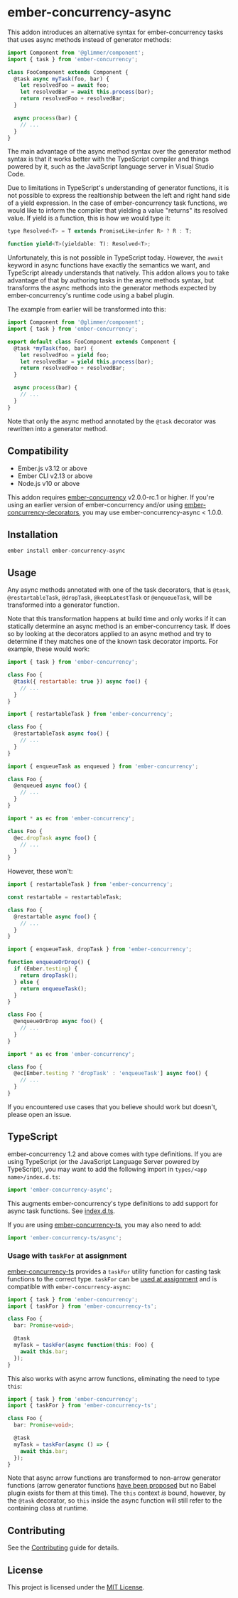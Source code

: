 ember-concurrency-async
==============================================================================

This addon introduces an alternative syntax for ember-concurrency tasks that
uses async methods instead of generator methods:

```js
import Component from '@glimmer/component';
import { task } from 'ember-concurrency';

class FooComponent extends Component {
  @task async myTask(foo, bar) {
    let resolvedFoo = await foo;
    let resolvedBar = await this.process(bar);
    return resolvedFoo + resolvedBar;
  }

  async process(bar) {
    // ...
  }
}
```

The main advantage of the async method syntax over the generator method syntax
is that it works better with the TypeScript compiler and things powered by it,
such as the JavaScript language server in Visual Studio Code.

Due to limitations in TypeScript's understanding of generator functions, it is
not possible to express the realtionship between the left and right hand side
of a yield expression. In the case of ember-concurrency task functions, we
would like to inform the compiler that yielding a value "returns" its resolved
value. If yield is a function, this is how we would type it:

```js
type Resolved<T> = T extends PromiseLike<infer R> ? R : T;

function yield<T>(yieldable: T): Resolved<T>;
```

Unfortunately, this is not possible in TypeScript today. However, the `await`
keyword in async functions have exactly the semantics we want, and TypeScript
already understands that natively. This addon allows you to take advantage of
that by authoring tasks in the async methods syntax, but transforms the async
methods into the generator methods expected by ember-concurrency's runtime
code using a babel plugin.

The example from earlier will be transformed into this:

```js
import Component from '@glimmer/component';
import { task } from 'ember-concurrency';

export default class FooComponent extends Component {
  @task *myTask(foo, bar) {
    let resolvedFoo = yield foo;
    let resolvedBar = yield this.process(bar);
    return resolvedFoo + resolvedBar;
  }

  async process(bar) {
    // ...
  }
}
```

Note that only the async method annotated by the `@task` decorator was
rewritten into a generator method.


Compatibility
------------------------------------------------------------------------------

* Ember.js v3.12 or above
* Ember CLI v2.13 or above
* Node.js v10 or above

This addon requires [ember-concurrency](https://github.com/machty/ember-concurrency)
v2.0.0-rc.1 or higher. If you're using an earlier version of ember-concurrency
and/or using [ember-concurrency-decorators](https://github.com/machty/ember-concurrency-decorators), you may use ember-concurrency-async < 1.0.0.


Installation
------------------------------------------------------------------------------

```
ember install ember-concurrency-async
```


Usage
------------------------------------------------------------------------------

Any async methods annotated with one of the task decorators, that is
`@task`, `@restartableTask`, `@dropTask`, `@keepLatestTask` or `@enqueueTask`,
will be transformed into a generator function.

Note that this transformation happens at build time and only works if it can
statically determine an async method is an ember-concurrency task. If does so
by looking at the decorators applied to an async method and try to determine
if they matches one of the known task decorator imports. For example, these
would work:

```js
import { task } from 'ember-concurrency';

class Foo {
  @task({ restartable: true }) async foo() {
    // ...
  }
}
```

```js
import { restartableTask } from 'ember-concurrency';

class Foo {
  @restartableTask async foo() {
    // ...
  }
}
```

```js
import { enqueueTask as enqueued } from 'ember-concurrency';

class Foo {
  @enqueued async foo() {
    // ...
  }
}
```

```js
import * as ec from 'ember-concurrency';

class Foo {
  @ec.dropTask async foo() {
    // ...
  }
}
```

However, these won't:

```js
import { restartableTask } from 'ember-concurrency';

const restartable = restartableTask;

class Foo {
  @restartable async foo() {
    // ...
  }
}
```

```js
import { enqueueTask, dropTask } from 'ember-concurrency';

function enqueueOrDrop() {
  if (Ember.testing) {
    return dropTask();
  } else {
    return enqueueTask();
  }
}

class Foo {
  @enqueueOrDrop async foo() {
    // ...
  }
}
```

```js
import * as ec from 'ember-concurrency';

class Foo {
  @ec[Ember.testing ? 'dropTask' : 'enqueueTask'] async foo() {
    // ...
  }
}
```

If you encountered use cases that you believe should work but doesn't, please
open an issue.


TypeScript
------------------------------------------------------------------------------

ember-concurrency 1.2 and above comes with type definitions. If you are using
TypeScript (or the JavaScript Language Server powered by TypeScript), you may
want to add the following import in `types/<app name>/index.d.ts`:

```js
import 'ember-concurrency-async';
```

This augments ember-concurrency's type definitions to add support for async
task functions. See [index.d.ts](index.d.ts).

If you are using
[ember-concurrency-ts](https://github.com/chancancode/ember-concurrency-ts),
you may also need to add:

```ts
import 'ember-concurrency-ts/async';
```

### Usage with `taskFor` at assignment

[ember-concurrency-ts](https://github.com/chancancode/ember-concurrency-ts)
provides a `taskFor` utility function for casting task functions to the correct
type. `taskFor` can be
[used at assignment](https://github.com/chancancode/ember-concurrency-ts#alternate-usage-of-taskfor)
and is compatible with `ember-concurrency-async`:

```ts
import { task } from 'ember-concurrency';
import { taskFor } from 'ember-concurrency-ts';

class Foo {
  bar: Promise<void>;

  @task
  myTask = taskFor(async function(this: Foo) {
    await this.bar;
  });
}
```

This also works with async arrow functions, eliminating the need to type
`this`:

```ts
import { task } from 'ember-concurrency';
import { taskFor } from 'ember-concurrency-ts';

class Foo {
  bar: Promise<void>;

  @task
  myTask = taskFor(async () => {
    await this.bar;
  });
}
```

Note that async arrow functions are transformed to non-arrow generator
functions (arrow generator functions
[have been proposed](https://github.com/tc39/proposal-generator-arrow-functions)
but no Babel plugin exists for them at this time). The `this` context *is*
bound, however, by the `@task` decorator, so `this` inside the async function
will still refer to the containing class at runtime.

Contributing
------------------------------------------------------------------------------

See the [Contributing](CONTRIBUTING.md) guide for details.


License
------------------------------------------------------------------------------

This project is licensed under the [MIT License](LICENSE.md).
